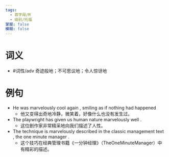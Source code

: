 ```yaml
---
tags:
  - 首字母/M
  - 级别/托福
掌握: false
模糊: false
---
```

# 词义
- #词性/adv  奇迹般地；不可思议地；令人惊讶地
# 例句
- He was marvelously cool again , smiling as if nothing had happened
	- 他又变得出奇地冷静，微笑着，好像什么也没有发生过。
- The playwright has given us human nature marvelously well .
	- 这位剧作家非常精采地向我们描述了人性。
- The technique is marvelously described in the classic management text , the one minute manager .
	- 这个技巧在经典管理书籍《一分钟经理》（TheOneMinuteManager）中有精彩的描述。
